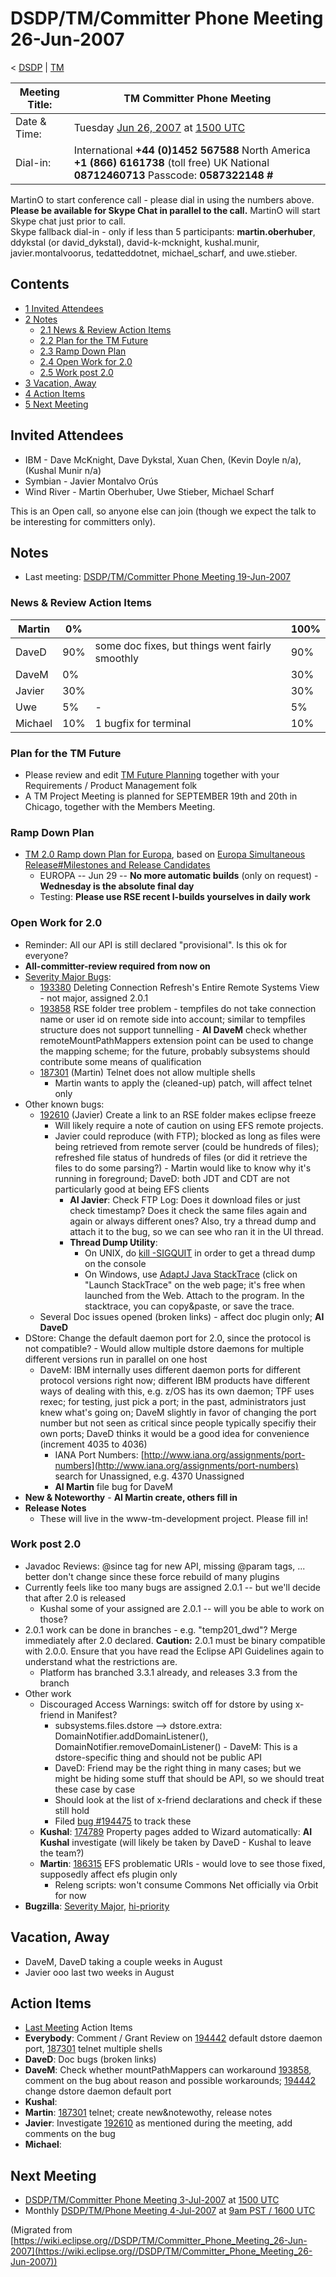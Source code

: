 

DSDP/TM/Committer Phone Meeting 26-Jun-2007
===========================================

< [DSDP](./DSDP "DSDP")‎ | [TM](./DSDP/TM "DSDP/TM")

| Meeting Title: | **TM Committer Phone Meeting** |
| --- | --- |
| Date & Time: | Tuesday [Jun 26, 2007](./index.php?title=Jun_26,_2007&action=edit&redlink=1 "Jun 26, 2007 (page does not exist)") at [1500 UTC](http://www.timeanddate.com/worldclock/meetingdetails.html?year=2007&month=6&day=26&hour=15&min=00&sec=0&p1=224&p2=159&p3=250&p4=136&p5=223&iv=1800) |
| Dial-in: | International **+44 (0)1452 567588**   North America **+1 (866) 6161738** (toll free)   UK National **08712460713**   Passcode: **0587322148 #** |

MartinO to start conference call - please dial in using the numbers above.  
**Please be available for Skype Chat in parallel to the call.** MartinO will start Skype chat just prior to call.  
Skype fallback dial-in - only if less than 5 participants: **martin.oberhuber**, ddykstal (or david\_dykstal), david-k-mcknight, kushal.munir, javier.montalvoorus, tedatteddotnet, michael\_scharf, and uwe.stieber.  

Contents
--------

*   [1 Invited Attendees](#Invited-Attendees)
*   [2 Notes](#Notes)
    *   [2.1 News & Review Action Items](#News-.26-Review-Action-Items)
    *   [2.2 Plan for the TM Future](#Plan-for-the-TM-Future)
    *   [2.3 Ramp Down Plan](#Ramp-Down-Plan)
    *   [2.4 Open Work for 2.0](#Open-Work-for-2.0)
    *   [2.5 Work post 2.0](#Work-post-2.0)
*   [3 Vacation, Away](#Vacation.2C-Away)
*   [4 Action Items](#Action-Items)
*   [5 Next Meeting](#Next-Meeting)

Invited Attendees
-----------------

*   IBM - Dave McKnight, Dave Dykstal, Xuan Chen, (Kevin Doyle n/a), (Kushal Munir n/a)
*   Symbian - Javier Montalvo Orús
*   Wind River - Martin Oberhuber, Uwe Stieber, Michael Scharf

This is an Open call, so anyone else can join (though we expect the talk to be interesting for committers only).

Notes
-----

*   Last meeting: [DSDP/TM/Committer Phone Meeting 19-Jun-2007](./DSDP/TM/Committer_Phone_Meeting_19-Jun-2007 "DSDP/TM/Committer Phone Meeting 19-Jun-2007")

### News & Review Action Items

| Martin | 0% |  | 100% |
| --- | --- | --- | --- |
| DaveD | 90% | some doc fixes, but things went fairly smoothly | 90% |
| DaveM | 0% |  | 30% |
| Javier | 30% |  | 30% |
| Uwe | 5% | - | 5% |
| Michael | 10% | 1 bugfix for terminal | 10% |

### Plan for the TM Future

*   Please review and edit [TM Future Planning](./TM_Future_Planning "TM Future Planning") together with your Requirements / Product Management folk
*   A TM Project Meeting is planned for SEPTEMBER 19th and 20th in Chicago, together with the Members Meeting.

### Ramp Down Plan

*   [TM 2.0 Ramp down Plan for Europa](./TM_2.0_Ramp_down_Plan_for_Europa "TM 2.0 Ramp down Plan for Europa"), based on [Europa Simultaneous Release#Milestones and Release Candidates](./Europa_Simultaneous_Release#Milestones_and_Release_Candidates "Europa Simultaneous Release")
    *   EUROPA -- Jun 29 -- **No more automatic builds** (only on request) - **Wednesday is the absolute final day**
    *   Testing: **Please use RSE recent I-builds yourselves in daily work**

### Open Work for 2.0

*   Reminder: All our API is still declared "provisional". Is this ok for everyone?
*   **All-committer-review required from now on**
*   [Severity Major Bugs](https://bugs.eclipse.org/bugs/buglist.cgi?query_format=advanced&classification=DSDP&product=Target+Management&bug_status=UNCONFIRMED&bug_status=NEW&bug_status=ASSIGNED&bug_status=REOPENED&bug_severity=blocker&bug_severity=critical&bug_severity=major&cmdtype=doit):
    *   [193380](https://bugs.eclipse.org/bugs/show_bug.cgi?id=193380) Deleting Connection Refresh's Entire Remote Systems View - not major, assigned 2.0.1
    *   [193858](https://bugs.eclipse.org/bugs/show_bug.cgi?id=193858) RSE folder tree problem - tempfiles do not take connection name or user id on remote side into account; similar to tempfiles structure does not support tunnelling - **AI DaveM** check whether remoteMountPathMappers extension point can be used to change the mapping scheme; for the future, probably subsystems should contribute some means of qualification
    *   [187301](https://bugs.eclipse.org/bugs/show_bug.cgi?id=187301) (Martin) Telnet does not allow multiple shells
        *   Martin wants to apply the (cleaned-up) patch, will affect telnet only
*   Other known bugs:
    *   [192610](https://bugs.eclipse.org/bugs/show_bug.cgi?id=192610) (Javier) Create a link to an RSE folder makes eclipse freeze
        *   Will likely require a note of caution on using EFS remote projects.
        *   Javier could reproduce (with FTP); blocked as long as files were being retrieved from remote server (could be hundreds of files); refreshed file status of hundreds of files (or did it retrieve the files to do some parsing?) - Martin would like to know why it's running in foreground; DaveD: both JDT and CDT are not particularly good at being EFS clients
            *   **AI Javier**: Check FTP Log: Does it download files or just check timestamp? Does it check the same files again and again or always different ones? Also, try a thread dump and attach it to the bug, so we can see who ran it in the UI thread.
            *   **Thread Dump Utility**:
                *   On UNIX, do [kill -SIGQUIT](http://www.google.at/url?sa=t&ct=res&cd=2&url=http%3A%2F%2Fforum.java.sun.com%2Fthread.jspa%3FthreadID%3D658931%26messageID%3D3870534&ei=CDWBRumUDYvO-gKk6KWxAQ&usg=AFQjCNGRxjDpZTipottXxnZkiaZ2D3y9tA&sig2=fCjm0ANtZHKmOPi6axmMDA) in order to get a thread dump on the console
                *   On Windows, use [AdaptJ Java StackTrace](http://www.adaptj.com/root/main/tracehowtos) (click on "Launch StackTrace" on the web page; it's free when launched from the Web. Attach to the program. In the stacktrace, you can copy&paste, or save the trace.
    *   Several Doc issues opened (broken links) - affect doc plugin only; **AI DaveD**
*   DStore: Change the default daemon port for 2.0, since the protocol is not compatible? - Would allow multiple dstore daemons for multiple different versions run in parallel on one host
    *   DaveM: IBM internally uses different daemon ports for different protocol versions right now; different IBM products have different ways of dealing with this, e.g. z/OS has its own daemon; TPF uses rexec; for testing, just pick a port; in the past, administrators just knew what's going on; DaveM slightly in favor of changing the port number but not seen as critical since people typically specifiy their own ports; DaveD thinks it would be a good idea for convenience (increment 4035 to 4036)
        *   IANA Port Numbers: [http://www.iana.org/assignments/port-numbers](http://www.iana.org/assignments/port-numbers) search for Unassigned, e.g. 4370 Unassigned
        *   **AI Martin** file bug for DaveM
*   **New & Noteworthy** \- **AI Martin create, others fill in**
*   **Release Notes**
    *   These will live in the www-tm-development project. Please fill in!

### Work post 2.0

*   Javadoc Reviews: @since tag for new API, missing @param tags, ... better don't change since these force rebuild of many plugins
*   Currently feels like too many bugs are assigned 2.0.1 -- but we'll decide that after 2.0 is released
    *   Kushal some of your assigned are 2.0.1 -- will you be able to work on those?
*   2.0.1 work can be done in branches - e.g. "temp201_dwd"? Merge immediately after 2.0 declared. **Caution:** 2.0.1 must be binary compatible with 2.0.0. Ensure that you have read the Eclipse API Guidelines again to understand what the restrictions are.
    *   Platform has branched 3.3.1 already, and releases 3.3 from the branch
*   Other work
    *   Discouraged Access Warnings: switch off for dstore by using x-friend in Manifest?
        *   subsystems.files.dstore --> dstore.extra: DomainNotifier.addDomainListener(), DomainNotifier.removeDomainListener() - DaveM: This is a dstore-specific thing and should not be public API
        *   DaveD: Friend may be the right thing in many cases; but we might be hiding some stuff that should be API, so we should treat these case by case
        *   Should look at the list of x-friend declarations and check if these still hold
        *   Filed [bug #194475](https://bugs.eclipse.org/bugs/show_bug.cgi?id=194475) to track these
    *   **Kushal**: [174789](https://bugs.eclipse.org/bugs/show_bug.cgi?id=174789) Property pages added to Wizard automatically: **AI Kushal** investigate (will likely be taken by DaveD - Kushal to leave the team?)
    *   **Martin**: [186315](https://bugs.eclipse.org/bugs/show_bug.cgi?id=186315) EFS problematic URIs - would love to see those fixed, supposedly affect efs plugin only
        *   Releng scripts: won't consume Commons Net officially via Orbit for now
*   **Bugzilla**: [Severity Major](https://bugs.eclipse.org/bugs/buglist.cgi?query_format=advanced&classification=DSDP&product=Target+Management&bug_status=UNCONFIRMED&bug_status=NEW&bug_status=ASSIGNED&bug_status=REOPENED&bug_severity=blocker&bug_severity=critical&bug_severity=major&cmdtype=doit), [hi-priority](https://bugs.eclipse.org/bugs/buglist.cgi?query_format=advanced&classification=DSDP&product=Target+Management&bug_status=UNCONFIRMED&bug_status=NEW&bug_status=ASSIGNED&bug_status=REOPENED&cmdtype=doit&field0-0-0=priority&type0-0-0=regexp&value0-0-0=P%5B12%5D&field0-0-1=bug_severity&type0-0-1=regexp&value0-0-1=blocker%7Ccritical%7Cmajor)

Vacation, Away
--------------

*   DaveM, DaveD taking a couple weeks in August
*   Javier ooo last two weeks in August

Action Items
------------

*   [Last Meeting](./DSDP/TM/Committer_Phone_Meeting_19-Jun-2007#Action_Items "DSDP/TM/Committer Phone Meeting 19-Jun-2007") Action Items
*   **Everybody**: Comment / Grant Review on [194442](https://bugs.eclipse.org/bugs/show_bug.cgi?id=194442) default dstore daemon port, [187301](https://bugs.eclipse.org/bugs/show_bug.cgi?id=187301) telnet multiple shells
*   **DaveD**: Doc bugs (broken links)
*   **DaveM**: Check whether mountPathMappers can workaround [193858](https://bugs.eclipse.org/bugs/show_bug.cgi?id=193858), comment on the bug about reason and possible workarounds; [194442](https://bugs.eclipse.org/bugs/show_bug.cgi?id=194442) change dstore daemon default port
*   **Kushal**:
*   **Martin**: [187301](https://bugs.eclipse.org/bugs/show_bug.cgi?id=187301) telnet; create new&notewothy, release notes
*   **Javier**: Investigate [192610](https://bugs.eclipse.org/bugs/show_bug.cgi?id=192610) as mentioned during the meeting, add comments on the bug
*   **Michael**:

Next Meeting
------------

*   [DSDP/TM/Committer Phone Meeting 3-Jul-2007](./DSDP/TM/Committer_Phone_Meeting_3-Jul-2007 "DSDP/TM/Committer Phone Meeting 3-Jul-2007") at [1500 UTC](http://www.timeanddate.com/worldclock/meetingdetails.html?year=2007&month=7&day=3&hour=15&min=00&sec=0&p1=224&p2=159&p3=250&p4=136&p5=223&iv=1800)
*   Monthly [DSDP/TM/Phone Meeting 4-Jul-2007](./DSDP/TM/Phone_Meeting_4-Jul-2007 "DSDP/TM/Phone Meeting 4-Jul-2007") at [9am PST / 1600 UTC](http://www.timeanddate.com/worldclock/fixedtime.html?month=7&day=4&year=2007&hour=16&min=00&sec=0&p1=0)


(Migrated from [https://wiki.eclipse.org//DSDP/TM/Committer_Phone_Meeting_26-Jun-2007](https://wiki.eclipse.org//DSDP/TM/Committer_Phone_Meeting_26-Jun-2007))